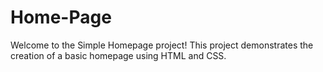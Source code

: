 # Home-Page
Welcome to the Simple Homepage project! This project demonstrates the creation of a basic homepage using HTML and CSS.
